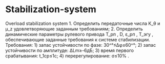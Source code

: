 # Stabilization-system
 Overload stabilization system
	1. Определить передаточные числа K_θ и μ_z удовлетворяющие заданным требованиям;
	2. Определить динамические параметры рулевого привода T_рп , D, ε_рп , T_эгу , обеспечивающие заданные требования к системе стабилизации.
Требования:
	1) запас устойчивости по фазе:  30^°≤∆φ≤60^°;
	2) запас устойчивости по амплитуде:  ∆Lm≥-6дБ;
	3) время первого срабатывания:  t_1ср≤1с;
	4) перерегулирование:  σ≤10% .
